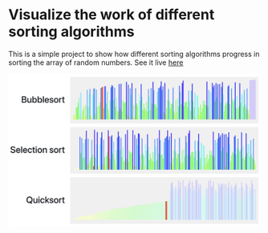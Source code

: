 # Visualize the work of different sorting algorithms

This is a simple project to show how different sorting algorithms progress in sorting the array of random numbers.
See it live [here](http://www.tindandelion.com/visualize-sorting-algorithms/)

![Screenshot](./public/screenshot.png)
